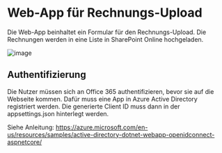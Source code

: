 # Web-App für Rechnungs-Upload

Die Web-App beinhaltet ein Formular für den Rechnungs-Upload.
Die Rechnungen werden in eine Liste in SharePoint Online hochgeladen.

![image](https://user-images.githubusercontent.com/20394732/45976653-a4821680-c047-11e8-879d-3af31faf0ad9.png)

## Authentifizierung

Die Nutzer müssen sich an Office 365 authentifizieren, bevor sie auf die Webseite kommen.
Dafür muss eine App in Azure Active Directory registriert werden.
Die generierte Client ID muss dann in der appsettings.json hinterlegt werden.

Siehe Anleitung: https://azure.microsoft.com/en-us/resources/samples/active-directory-dotnet-webapp-openidconnect-aspnetcore/
